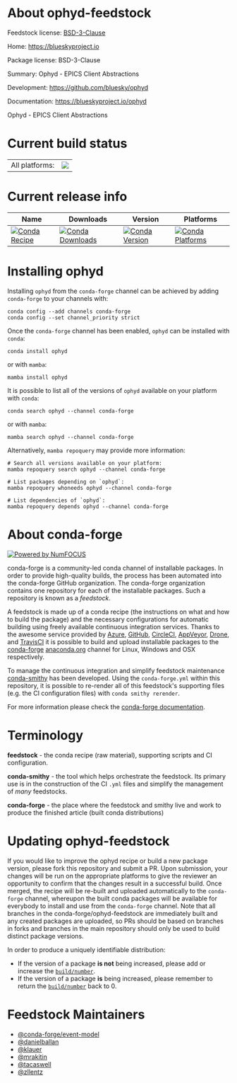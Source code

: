 About ophyd-feedstock
=====================

Feedstock license: [BSD-3-Clause](https://github.com/conda-forge/ophyd-feedstock/blob/main/LICENSE.txt)

Home: https://blueskyproject.io

Package license: BSD-3-Clause

Summary: Ophyd - EPICS Client Abstractions

Development: https://github.com/bluesky/ophyd

Documentation: https://blueskyproject.io/ophyd

Ophyd - EPICS Client Abstractions

Current build status
====================


<table><tr><td>All platforms:</td>
    <td>
      <a href="https://dev.azure.com/conda-forge/feedstock-builds/_build/latest?definitionId=728&branchName=main">
        <img src="https://dev.azure.com/conda-forge/feedstock-builds/_apis/build/status/ophyd-feedstock?branchName=main">
      </a>
    </td>
  </tr>
</table>

Current release info
====================

| Name | Downloads | Version | Platforms |
| --- | --- | --- | --- |
| [![Conda Recipe](https://img.shields.io/badge/recipe-ophyd-green.svg)](https://anaconda.org/conda-forge/ophyd) | [![Conda Downloads](https://img.shields.io/conda/dn/conda-forge/ophyd.svg)](https://anaconda.org/conda-forge/ophyd) | [![Conda Version](https://img.shields.io/conda/vn/conda-forge/ophyd.svg)](https://anaconda.org/conda-forge/ophyd) | [![Conda Platforms](https://img.shields.io/conda/pn/conda-forge/ophyd.svg)](https://anaconda.org/conda-forge/ophyd) |

Installing ophyd
================

Installing `ophyd` from the `conda-forge` channel can be achieved by adding `conda-forge` to your channels with:

```
conda config --add channels conda-forge
conda config --set channel_priority strict
```

Once the `conda-forge` channel has been enabled, `ophyd` can be installed with `conda`:

```
conda install ophyd
```

or with `mamba`:

```
mamba install ophyd
```

It is possible to list all of the versions of `ophyd` available on your platform with `conda`:

```
conda search ophyd --channel conda-forge
```

or with `mamba`:

```
mamba search ophyd --channel conda-forge
```

Alternatively, `mamba repoquery` may provide more information:

```
# Search all versions available on your platform:
mamba repoquery search ophyd --channel conda-forge

# List packages depending on `ophyd`:
mamba repoquery whoneeds ophyd --channel conda-forge

# List dependencies of `ophyd`:
mamba repoquery depends ophyd --channel conda-forge
```


About conda-forge
=================

[![Powered by
NumFOCUS](https://img.shields.io/badge/powered%20by-NumFOCUS-orange.svg?style=flat&colorA=E1523D&colorB=007D8A)](https://numfocus.org)

conda-forge is a community-led conda channel of installable packages.
In order to provide high-quality builds, the process has been automated into the
conda-forge GitHub organization. The conda-forge organization contains one repository
for each of the installable packages. Such a repository is known as a *feedstock*.

A feedstock is made up of a conda recipe (the instructions on what and how to build
the package) and the necessary configurations for automatic building using freely
available continuous integration services. Thanks to the awesome service provided by
[Azure](https://azure.microsoft.com/en-us/services/devops/), [GitHub](https://github.com/),
[CircleCI](https://circleci.com/), [AppVeyor](https://www.appveyor.com/),
[Drone](https://cloud.drone.io/welcome), and [TravisCI](https://travis-ci.com/)
it is possible to build and upload installable packages to the
[conda-forge](https://anaconda.org/conda-forge) [anaconda.org](https://anaconda.org/)
channel for Linux, Windows and OSX respectively.

To manage the continuous integration and simplify feedstock maintenance
[conda-smithy](https://github.com/conda-forge/conda-smithy) has been developed.
Using the ``conda-forge.yml`` within this repository, it is possible to re-render all of
this feedstock's supporting files (e.g. the CI configuration files) with ``conda smithy rerender``.

For more information please check the [conda-forge documentation](https://conda-forge.org/docs/).

Terminology
===========

**feedstock** - the conda recipe (raw material), supporting scripts and CI configuration.

**conda-smithy** - the tool which helps orchestrate the feedstock.
                   Its primary use is in the construction of the CI ``.yml`` files
                   and simplify the management of *many* feedstocks.

**conda-forge** - the place where the feedstock and smithy live and work to
                  produce the finished article (built conda distributions)


Updating ophyd-feedstock
========================

If you would like to improve the ophyd recipe or build a new
package version, please fork this repository and submit a PR. Upon submission,
your changes will be run on the appropriate platforms to give the reviewer an
opportunity to confirm that the changes result in a successful build. Once
merged, the recipe will be re-built and uploaded automatically to the
`conda-forge` channel, whereupon the built conda packages will be available for
everybody to install and use from the `conda-forge` channel.
Note that all branches in the conda-forge/ophyd-feedstock are
immediately built and any created packages are uploaded, so PRs should be based
on branches in forks and branches in the main repository should only be used to
build distinct package versions.

In order to produce a uniquely identifiable distribution:
 * If the version of a package **is not** being increased, please add or increase
   the [``build/number``](https://docs.conda.io/projects/conda-build/en/latest/resources/define-metadata.html#build-number-and-string).
 * If the version of a package **is** being increased, please remember to return
   the [``build/number``](https://docs.conda.io/projects/conda-build/en/latest/resources/define-metadata.html#build-number-and-string)
   back to 0.

Feedstock Maintainers
=====================

* [@conda-forge/event-model](https://github.com/conda-forge/event-model/)
* [@danielballan](https://github.com/danielballan/)
* [@klauer](https://github.com/klauer/)
* [@mrakitin](https://github.com/mrakitin/)
* [@tacaswell](https://github.com/tacaswell/)
* [@zllentz](https://github.com/zllentz/)

